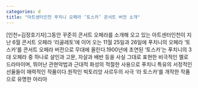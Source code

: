 ```yaml
---
categories: d
title: "아트센터인천 푸치니 오페라 ‘토스카’ 콘서트 버전 소개"
---
```

[인천=김정호기자]그동안 꾸준히 콘서트 오페라를 소개해 오고 있는 아트센터인천이 지난 6월 콘서트 오페라 ‘리골레토’에 이어 오는 11월 25일과 26일에 푸치니의 오페라 ‘토스카’를 콘서트 오페라 버전으로 무대에 올린다.1900년에 초연된 ‘토스카’는 푸치니의 3대 오페라 중 하나로 살인과 고문, 자살과 배반 등을 사실 그대로 표현한 비극적인 멜로드라마이며, 뛰어난 관현악법과 근대적 화성의 적절한 사용으로 푸치니 특유의 서정적인 선율들이 매력적인 작품이다.원작인 빅토리앙 사르두의 사극 ‘라 토스카’를 개작한 작품으로 유명한 아리아